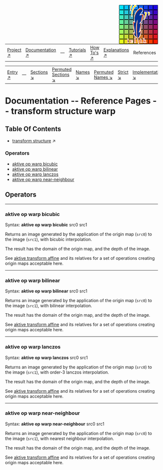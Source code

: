 <img src='../assets/aktive-logo-128.png' style='float:right;'>

||||||||
|---|---|---|---|---|---|---|
|[Project ↗](../../README.md)|[Documentation ↗](../index.md)|&mdash;|[Tutorials ↗](../tutorials.md)|[How To's ↗](../howtos.md)|[Explanations ↗](../explanations.md)|References|

|||||||||
|---|---|---|---|---|---|---|---|
|[Entry ↗](index.md)|&mdash;|[Sections ↘](bysection.md)|[Permuted Sections ↘](bypsection.md)|[Names ↘](byname.md)|[Permuted Names ↘](bypname.md)|[Strict ↘](strict.md)|[Implementations ↘](bylang.md)|

# Documentation -- Reference Pages -- transform structure warp

## Table Of Contents

  - [transform structure](transform_structure.md) ↗


### Operators

 - [aktive op warp bicubic](#op_warp_bicubic)
 - [aktive op warp bilinear](#op_warp_bilinear)
 - [aktive op warp lanczos](#op_warp_lanczos)
 - [aktive op warp near-neighbour](#op_warp_near_neighbour)

## Operators

---
### <a name='op_warp_bicubic'></a> aktive op warp bicubic

Syntax: __aktive op warp bicubic__ src0 src1

Returns an image generated by the application of the origin map (`src0`) to the image (`src1`), with bicubic interpolation.

The result has the domain of the origin map, and the depth of the image.

See [aktive transform affine](generator_virtual_warp.md#transform_affine) and its relatives for a set of operations creating origin maps acceptable here.


---
### <a name='op_warp_bilinear'></a> aktive op warp bilinear

Syntax: __aktive op warp bilinear__ src0 src1

Returns an image generated by the application of the origin map (`src0`) to the image (`src1`), with bilinear interpolation.

The result has the domain of the origin map, and the depth of the image.

See [aktive transform affine](generator_virtual_warp.md#transform_affine) and its relatives for a set of operations creating origin maps acceptable here.


---
### <a name='op_warp_lanczos'></a> aktive op warp lanczos

Syntax: __aktive op warp lanczos__ src0 src1

Returns an image generated by the application of the origin map (`src0`) to the image (`src1`), with order-3 lanczos interpolation.

The result has the domain of the origin map, and the depth of the image.

See [aktive transform affine](generator_virtual_warp.md#transform_affine) and its relatives for a set of operations creating origin maps acceptable here.


---
### <a name='op_warp_near_neighbour'></a> aktive op warp near-neighbour

Syntax: __aktive op warp near-neighbour__ src0 src1

Returns an image generated by the application of the origin map (`src0`) to the image (`src1`), with nearest neighbour interpolation.

The result has the domain of the origin map, and the depth of the image.

See [aktive transform affine](generator_virtual_warp.md#transform_affine) and its relatives for a set of operations creating origin maps acceptable here.


